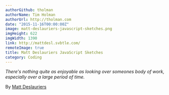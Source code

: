 ```yaml
---
authorGithub: tholman
authorName: Tim Holman
authorUrl: http://tholman.com
date: "2015-11-16T00:00:00Z"
image: matt-deslauriers-javascript-sketches.png
imgHeight: 622
imgWidth: 1390
link: http://mattdesl.svbtle.com/
remoteImage: true
title: Matt Deslauriers JavaScript Sketches
category: Coding
---
```


_There's nothing quite as enjoyable as looking over someones body of work, especially over a large period of time._

By [Matt Deslauriers](http://mattdesl.svbtle.com)
